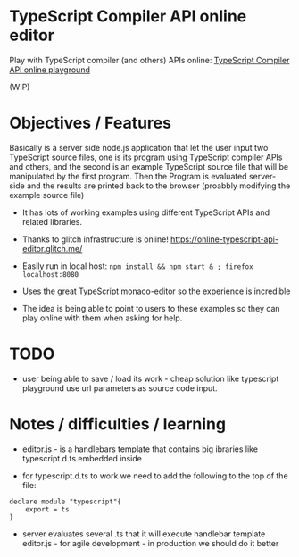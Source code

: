 # TypeScript Compiler API online editor

Play with TypeScript compiler (and others) APIs online: [TypeScript Compiler API online playground](https://online-typescript-api-editor.glitch.me/)

(WIP)

# Objectives / Features

Basically is a server side node.js application that let the user input two TypeScript source files, one is its program using TypeScript compiler APIs and others, and the second is an example TypeScript source file that will be manipulated by the first program. Then the Program is evaluated server-side and the results are printed back to the browser (proabbly modifying the example source file)

 * It has lots of working examples using different TypeScript APIs and related libraries. 

 * Thanks to glitch infrastructure is online! https://online-typescript-api-editor.glitch.me/

 * Easily run in local host: `npm install && npm start & ; firefox localhost:8080`

 * Uses the great TypeScript monaco-editor so the experience is incredible

 * The idea is being able to point to users to these examples so they can play online with them when asking for help. 


# TODO

 * user being able to save / load its work - cheap solution like typescript playground use url parameters as source code input. 


# Notes / difficulties / learning

 * editor.js - is a handlebars template that contains big ibraries like typescript.d.ts embedded inside
 
 * for typescript.d.ts to work we need to add the following to the top of the file:

```
declare module "typescript"{
    export = ts
}
```

 * server evaluates several .ts that it will execute handlebar template editor.js - for agile development - in production we should do it better